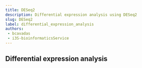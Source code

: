 ```yaml
---
title: DESeq2
description: Differential expression analysis using DESeq2
slug: DESeq2
label: differential_expression_analysis
authors:
 - bcavadas
 - i3S-bioinformaticsService
---
```


## Differential expression analysis
